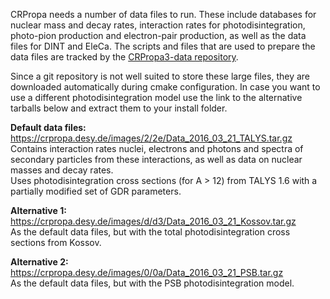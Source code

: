 CRPropa needs a number of data files to run. These include databases for nuclear mass and decay rates, interaction rates for photodisintegration, photo-pion production and electron-pair production, as well as the data files for DINT and EleCa.
The scripts and files that are used to prepare the data files are tracked by the [CRPropa3-data repository](https://github.com/CRPropa/CRPropa3-data).  

Since a git repository is not well suited to store these large files, they are downloaded automatically during cmake configuration. In case you want to use a different photodisintegration model use the link to the alternative tarballs below and extract them to your install folder. 

**Default data files:** https://crpropa.desy.de/images/2/2e/Data_2016_03_21_TALYS.tar.gz  
Contains interaction rates nuclei, electrons and photons and spectra of secondary particles from these interactions, as well as data on nuclear masses and decay rates.  
Uses photodisintegration cross sections (for A > 12) from TALYS 1.6 with a partially modified set of GDR parameters.

**Alternative 1:** https://crpropa.desy.de/images/d/d3/Data_2016_03_21_Kossov.tar.gz  
As the default data files, but with the total photodisintegration cross sections from Kossov.

**Alternative 2:** https://crpropa.desy.de/images/0/0a/Data_2016_03_21_PSB.tar.gz  
As the default data files, but with the PSB photodisintegration model.